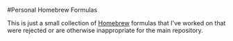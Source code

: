 #Personal Homebrew Formulas

This is just a small collection of [Homebrew](main-homebrew) formulas that
I've worked on that were rejected or are otherwise inappropriate for the
main repository.
